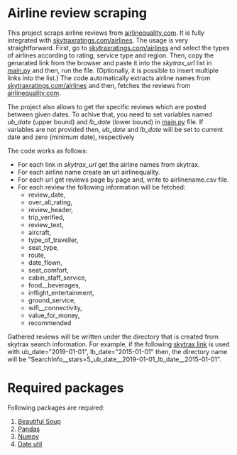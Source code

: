 # Airline review scraping
This project scraps airline reviews from [airlinequality.com](airlinequality.com). It is fully integrated with [skytraxratings.com/airlines](https://skytraxratings.com/airlines). The usage is very straightforward. First, go to [skytraxratings.com/airlines](https://skytraxratings.com/airlines) and select the types of airlines according to rating, service type and region. Then, copy the genarated link from the browser and paste it into the *skytrax_url* list in [main.py](./Main.py) and then, run the file. (Optionally, it is possible to insert multiple links into the list.) The code automatically extracts airline names from [skytraxratings.com/airlines](https://skytraxratings.com/airlines) and then, fetches the reviews from [airlinequality.com](airlinequality.com).

The project also allows to get the specific reviews which are posted between given dates. To achive that, you need to set variables named *ub_date* (upper bound) and *lb_date* (lower bound) in [main.py](./Main.py) file. If variables are not provided then, *ub_date* and *lb_date* will be set to current date and zero (minimum date), respectively

The code works as follows:

* For each link in *skytrax_url* get the airline names from skytrax.
* For each airline name create an url airlinequality.
* For each url get reviews page by page and, write to airlinename.csv file.
* For each review the following information will be fetched:
    * review_date,
    * over_all_rating,
    * review_header,
    * trip_verified,
    * review_text,
    * aircraft,
    * type_of_traveller,
    * seat_type,
    * route,
    * date_flown,
    * seat_comfort,
    * cabin_staff_service,
    * food__beverages,
    * inflight_entertainment,
    * ground_service,
    * wifi__connectivity,
    * value_for_money,
    * recommended
    
Gathered reviews will be written under the directory that is created from skytrax search information. For example, if the following [skytrax link](https://skytraxratings.com/airlines?stars=5) is used with ub_date="2019-01-01", lb_date="2015-01-01" then, the directory name will be "SearchInfo__stars=5_ub_date__2019-01-01_lb_date__2015-01-01".


# Required packages
Following packages are required:

   1. [Beautiful Soup](https://beautiful-soup-4.readthedocs.io/en/latest/)
   2. [Pandas](https://pandas.pydata.org/)
   3. [Numpy](https://numpy.org/)
   4. [Date util](https://dateutil.readthedocs.io/en/stable/) 


